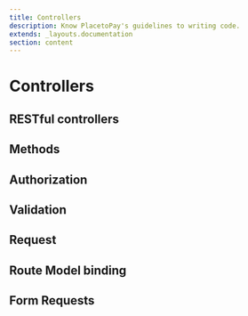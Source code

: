 ```yaml
---
title: Controllers
description: Know PlacetoPay's guidelines to writing code.
extends: _layouts.documentation
section: content
---
```


# Controllers

## RESTful controllers

## Methods

## Authorization

## Validation

## Request

## Route Model binding

## Form Requests

